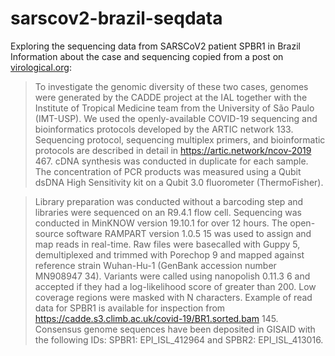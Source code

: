 # sarscov2-brazil-seqdata
Exploring the sequencing data from SARSCoV2 patient SPBR1 in Brazil
Information about the case and sequencing copied from a post on [virological.org](http://virological.org/t/first-cases-of-coronavirus-disease-covid-19-in-brazil-south-america-2-genomes-3rd-march-2020/409): 

>To investigate the genomic diversity of these two cases, genomes were generated by the CADDE project at the IAL together with the Institute of Tropical Medicine team from the University of São Paulo (IMT-USP). We used the openly-available COVID-19 sequencing and bioinformatics protocols developed by the ARTIC network 133. Sequencing protocol, sequencing multiplex primers, and bioinformatic protocols are described in detail in https://artic.network/ncov-2019 467. cDNA synthesis was conducted in duplicate for each sample. The concentration of PCR products was measured using a Qubit dsDNA High Sensitivity kit on a Qubit 3.0 fluorometer (ThermoFisher).

>Library preparation was conducted without a barcoding step and libraries were sequenced on an R9.4.1 flow cell. Sequencing was conducted in MinKNOW version 19.10.1 for over 12 hours. The open-source software RAMPART version 1.0.5 15 was used to assign and map reads in real-time. Raw files were basecalled with Guppy 5, demultiplexed and trimmed with Porechop 9 and mapped against reference strain Wuhan-Hu-1 (GenBank accession number MN908947 34). Variants were called using nanopolish 0.11.3 6 and accepted if they had a log-likelihood score of greater than 200. Low coverage regions were masked with N characters. Example of read data for SPBR1 is available for inspection from https://cadde.s3.climb.ac.uk/covid-19/BR1.sorted.bam 145. Consensus genome sequences have been deposited in GISAID with the following IDs: SPBR1: EPI_ISL_412964 and SPBR2: EPI_ISL_413016.
